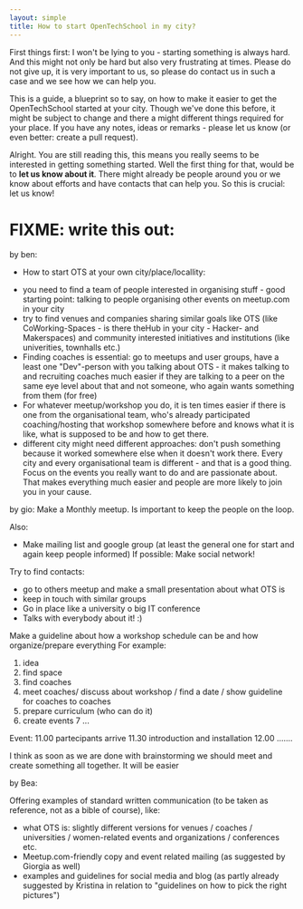```yaml
---
layout: simple
title: How to start OpenTechSchool in my city?
---
```


First things first: I won't be lying to you - starting something is always hard. And this might not only be hard but also very frustrating at times. Please do not give up, it is very important to us, so please do contact us in such a case and we see how we can help you.

This is a guide, a blueprint so to say, on how to make it easier to get the OpenTechSchool started at your city. Though we've done this before, it might be subject to change and there a might different things required for your place. If you have any notes, ideas or remarks - please let us know (or even better: create a pull request).

Alright. You are still reading this, this means you really seems to be interested in getting something started. Well the first thing for that, would be to **let us know about it**. There might already be people around you or we know about efforts and have contacts that can help you. So this is crucial: let us know!

# FIXME: write this out:

by ben:
- How to start OTS at your own city/place/locallity:
 * you need to find a team of people interested in organising stuff - good starting point: talking to people organising other events on meetup.com in your city
 * try to find venues and companies sharing similar goals like OTS (like CoWorking-Spaces - is there theHub in your city - Hacker- and Makerspaces) and community interested initiatives and institutions (like univerities, townhalls etc.)
 * Finding coaches is essential: go to meetups and user groups, have a least one "Dev"-person with you talking about OTS - it makes talking to and recruiting coaches much easier if they are talking to a peer on the same eye level about that and not someone, who again wants something from them (for free)
 * For whatever meetup/workshop you do, it is ten times easier if there is one from the organisational team, who's already participated coaching/hosting that workshop somewhere before and knows what it is like, what is supposed to be and how to get there.
 * different city might need different approaches: don't push something because it worked somewhere else when it doesn't work there. Every city and every organisational team is different - and that is a good thing. Focus on the events you really want to do and are passionate about. That makes everything much easier and people are more likely to join you in your cause.


by gio:
Make a Monthly meetup. Is important to keep the people on the loop.

Also:
 - Make mailing list and google group (at least the general one for start and again keep people informed)
If possible: Make social network! 

Try to find contacts:
- go to others meetup and make a small presentation about what OTS is
- keep in touch with similar groups
- Go in place like a university o big IT conference
- Talks with everybody about it! :)

Make a guideline about how a workshop schedule can be and how organize/prepare everything 
For example:
1. idea 
2. find space 
3. find coaches
4. meet coaches/ discuss about workshop / find a date / show guideline for coaches to coaches
5. prepare curriculum (who can do it)
6. create events
7 ...

Event:
11.00 partecipants arrive
11.30 introduction and installation 
12.00 .......

I think as soon as we are done with brainstorming we should meet and create something all together. 
It will be easier

by Bea:


Offering examples of standard written communication (to be taken as reference, not as a bible of course), like:
- what OTS is: slightly different versions for venues / coaches / universities / women-related events and organizations / conferences etc.
- Meetup.com-friendly copy and event related mailing (as suggested by Giorgia as well)
- examples and guidelines for social media and blog (as partly already suggested by Kristina in relation to "guidelines on how to pick the right pictures")